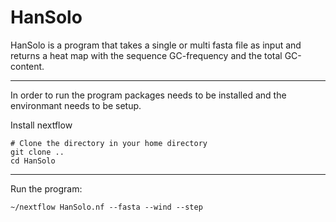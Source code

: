 # HanSolo

HanSolo is a program that takes a single or multi fasta file as input and returns a heat map with the sequence GC-frequency and the total GC-content. 

---

In order to run the program packages needs to be installed and the environmant needs to be setup. 

Install nextflow

```
# Clone the directory in your home directory
git clone ..
cd HanSolo
```

---

Run the program: 
```
~/nextflow HanSolo.nf --fasta --wind --step 

